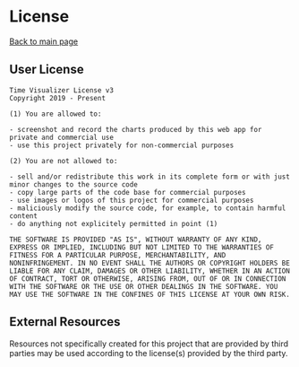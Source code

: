 
# License
[Back to main page](../README.md)

## User License

	Time Visualizer License v3
	Copyright 2019 - Present

	(1) You are allowed to:

	- screenshot and record the charts produced by this web app for private and commercial use
	- use this project privately for non-commercial purposes
	
	(2) You are not allowed to:
	
	- sell and/or redistribute this work in its complete form or with just minor changes to the source code
	- copy large parts of the code base for commercial purposes
	- use images or logos of this project for commercial purposes
	- maliciously modify the source code, for example, to contain harmful content
	- do anything not explicitely permitted in point (1)
    
    THE SOFTWARE IS PROVIDED "AS IS", WITHOUT WARRANTY OF ANY KIND, EXPRESS OR IMPLIED, INCLUDING BUT NOT LIMITED TO THE WARRANTIES OF FITNESS FOR A PARTICULAR PURPOSE, MERCHANTABILITY, AND NONINFRINGEMENT. IN NO EVENT SHALL THE AUTHORS OR COPYRIGHT HOLDERS BE LIABLE FOR ANY CLAIM, DAMAGES OR OTHER LIABILITY, WHETHER IN AN ACTION OF CONTRACT, TORT OR OTHERWISE, ARISING FROM, OUT OF OR IN CONNECTION WITH THE SOFTWARE OR THE USE OR OTHER DEALINGS IN THE SOFTWARE. YOU MAY USE THE SOFTWARE IN THE CONFINES OF THIS LICENSE AT YOUR OWN RISK.

## External Resources

Resources not specifically created for this project that are provided by third parties may be used according to the license(s) provided by the third party.
